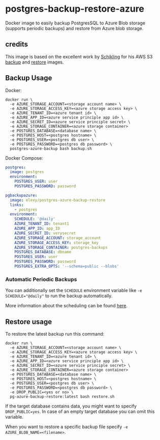 # postgres-backup-restore-azure

Docker image to easily backup PostgresSQL to Azure Blob storage (supports periodic backups) and restore from Azure blob storage.

## credits
This image is based on the excellent work by
[Schikling](https://hub.docker.com/u/schickling/) for his AWS S3 [backup](https://hub.docker.com/r/schickling/postgres-backup-s3/) and [restore](https://hub.docker.com/r/schickling/postgres-restore-s3/) images.

## Backup Usage

Docker:
```
docker run \
  -e AZURE_STORAGE_ACCOUNT=<storage account name> \
  -e AZURE_STORAGE_ACCESS_KEY=<azure storage access key> \
  -e AZURE_TENANT_ID=<azure tenant id> \
  -e AZURE_APP_ID=<azure service principle app id> \
  -e AZURE_SECRET_ID=<azure service principle secret> \
  -e AZURE_STORAGE_CONTAINER=<azure storage container>
  -e POSTGRES_DATABASE=<database name> \
  -e POSTGRES_HOST=<postgres hostname> \
  -e POSTGRES_USER=<postgres db user> \
  -e POSTGRES_PASSWORD=<postgres db password> \
  postgres-azure-backup bash backup.sh
```

Docker Compose:
```yaml
postgres:
  image: postgres
  environment:
    POSTGRES_USER: user
    POSTGRES_PASSWORD: password

pgbackupazure:
  image: elexy/postgres-azure-backup-restore
  links:
    - postgres
  environment:
    SCHEDULE: '@daily'
    AZURE_TENANT_ID: tenant1
    AZURE_APP_ID: app_ID
    AZURE_SECRET_ID: verysecret
    AZURE_STORAGE_ACCOUNT: storage_account
    AZURE_STORAGE_ACCESS_KEY: storage_key
    AZURE_STORAGE_CONTAINER: postgres-backups
    POSTGRES_DATABASE: dbname
    POSTGRES_USER: user
    POSTGRES_PASSWORD: password
    POSTGRES_EXTRA_OPTS: '--schema=public --blobs'
```

### Automatic Periodic Backups

You can additionally set the `SCHEDULE` environment variable like `-e SCHEDULE="@daily"` to run the backup automatically.

More information about the scheduling can be found [here](http://godoc.org/github.com/robfig/cron#hdr-Predefined_schedules).

## Restore usage

To restore the latest backup run this command:

```
docker run \
  -e AZURE_STORAGE_ACCOUNT=<storage account name> \
  -e AZURE_STORAGE_ACCESS_KEY=<azure storage access key> \
  -e AZURE_TENANT_ID=<azure tenant id> \
  -e AZURE_APP_ID=<azure service principle app id> \
  -e AZURE_SECRET_ID=<azure service principle secret> \
  -e AZURE_STORAGE_CONTAINER=<azure storage container>
  -e POSTGRES_DATABASE=<database name> \
  -e POSTGRES_HOST=<postgres hostname> \
  -e POSTGRES_USER=<postgres db user> \
  -e POSTGRES_PASSWORD=<postgres db password> \
  -e DROP_PUBLIC=<yes or no> \
  pg-azure-backup-restore:latest bash restore.sh
```

If the target database contains data, you might want to specify `DROP_PUBLIC=yes`. In case of an empty target database you can omit this variable.

When you want to restore a specific backup file specify `-e AZURE_BLOB_NAME=<filename>`.